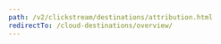 ```yaml
---
path: /v2/clickstream/destinations/attribution.html
redirectTo: /cloud-destinations/overview/
---
```

